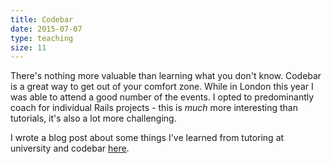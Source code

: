```yaml
---
title: Codebar
date: 2015-07-07
type: teaching
size: 11
---
```

There's nothing more valuable than learning what you don't know. Codebar is a great way to get out of your comfort zone. While in London this year I was able to attend a good number of the events. I opted to predominantly coach for individual Rails projects - this is *much* more interesting than tutorials, it's also a lot more challenging.

I wrote a blog post about some things I've learned from tutoring at university and codebar [here](/blog/2015/08/25/codebar.html).
